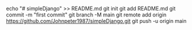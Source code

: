 echo "# simpleDjango" >> README.md
git init
git add README.md
git commit -m "first commit"
git branch -M main
git remote add origin https://github.com/Johnpeter1987/simpleDjango.git
git push -u origin main
